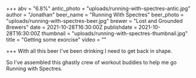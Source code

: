 +++
abv = "6.8%"
antic_photo = "uploads/running-with-spectres-antic.jpg"
author = "Jonathan"
beer_name = "Running With Spectres"
beer_photo = "uploads/running-with-spectres-beer.jpg"
brewer = "Lost and Grounded Brewers"
date = 2021-10-28T16:30:00Z
publishdate = 2021-10-28T16:30:00Z
thumbnail = "uploads/running-with-spectres-thumbnail.jpg"
title = "Getting some exorcise"
video = ""

+++
With all this beer I've been drinking I need to get back in shape.

So I've assembled this ghastly crew of workout buddies to help me go Running with Spectres.